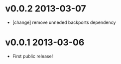 # v0.0.2 2013-03-07

* [change] remove unneded backports dependency

# v0.0.1 2013-03-06

* First public release!
